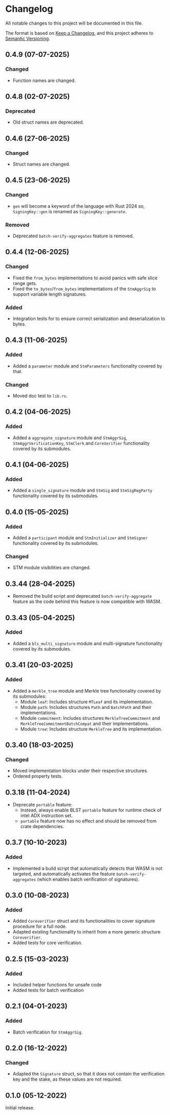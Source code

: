 # Changelog

All notable changes to this project will be documented in this file.

The format is based on [Keep a Changelog](https://keepachangelog.com/en/1.0.0/),
and this project adheres to [Semantic Versioning](https://semver.org/spec/v2.0.0.html).

## 0.4.9 (07-07-2025)

### Changed

- Function names are changed.

## 0.4.8 (02-07-2025)

### Deprecated

- Old struct names are deprecated.

## 0.4.6 (27-06-2025)

### Changed

- Struct names are changed.

## 0.4.5 (23-06-2025)

### Changed

- `gen` will become a keyword of the language with Rust 2024 so, `SigningKey::gen` is renamed as `SigningKey::generate`.

### Removed

- Deprecated `batch-verify-aggregates` feature is removed.

## 0.4.4 (12-06-2025)

### Changed

- Fixed the `from_bytes` implementations to avoid panics with safe slice range gets.
- Fixed the `to_bytes`/`from_bytes` implementations of the `StmAggrSig` to support variable length signatures.

### Added

- Integration tests for to ensure correct serialization and deserialization to bytes.

## 0.4.3 (11-06-2025)

### Added

- Added a `parameter` module and `StmParameters` functionality covered by that.

### Changed

- Moved doc test to `lib.rs`.

## 0.4.2 (04-06-2025)

### Added

- Added a `aggregate_signature` module and `StmAggrSig`, `StmAggrVerificationKey`, `StmClerk` and `CoreVerifier` functionality covered by its submodules.

## 0.4.1 (04-06-2025)

### Added

- Added a `single_signature` module and `StmSig` and `StmSigRegParty` functionality covered by its submodules.

## 0.4.0 (15-05-2025)

### Added

- Added a `participant` module and `StmInitializer` and `StmSigner` functionality covered by its submodules.

### Changed

- STM module visibilities are changed.

## 0.3.44 (28-04-2025)

- Removed the build script and deprecated `batch-verify-aggregate` feature as the code behind this feature is now
  compatible with WASM.

## 0.3.43 (05-04-2025)

### Added

- Added a `bls_multi_signature` module and multi-signature functionality covered by its submodules.

## 0.3.41 (20-03-2025)

### Added

- Added a `merkle_tree` module and Merkle tree functionality covered by its submodules:
  - Module `leaf`: Includes structure `MTLeaf` and its implementation.
  - Module `path`: Includes structures `Path` and `BatchPath` and their implementations.
  - Module `commitment`: Includes structures `MerkleTreeCommitment` and `MerkleTreeCommitmentBatchCompat` and their implementations.
  - Module `tree`: Includes structure `MerkleTree` and its implementation.

## 0.3.40 (18-03-2025)

### Changed

- Moved implementation blocks under their respective structures.
- Ordered property tests.

## 0.3.18 (11-04-2024)

- Deprecate `portable` feature:
  - Instead, always enable BLST `portable` feature for runtime check of intel ADX instruction set.
  - `portable` feature now has no effect and should be removed from crate dependencies.

## 0.3.7 (10-10-2023)

### Added

- Implemented a build script that automatically detects that WASM is not targeted, and automatically activates the feature `batch-verify-aggregates` (which enables batch verification of signatures).

## 0.3.0 (10-08-2023)

### Added

- Added `Coreverifier` struct and its functionalities to cover signature procedure for a full node.
- Adapted existing functionality to inherit from a more generic structure `Coreverifier`.
- Added tests for core verification.

## 0.2.5 (15-03-2023)

### Added

- Included helper functions for unsafe code
- Added tests for batch verification

## 0.2.1 (04-01-2023)

### Added

- Batch verification for `StmAggrSig`.

## 0.2.0 (16-12-2022)

### Changed

- Adapted the `Signature` struct, so that it does not contain the verification key and
  the stake, as these values are not required.

## 0.1.0 (05-12-2022)

Initial release.
